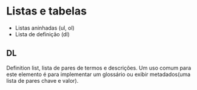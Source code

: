 # Listas e tabelas

- Listas aninhadas (ul, ol)
- Lista de definição (dl)

## DL

Definition list, lista de pares de termos e descrições. Um uso comum para este elemento é 
para implementar um glossário ou exibir metadados(uma lista de pares chave e valor).